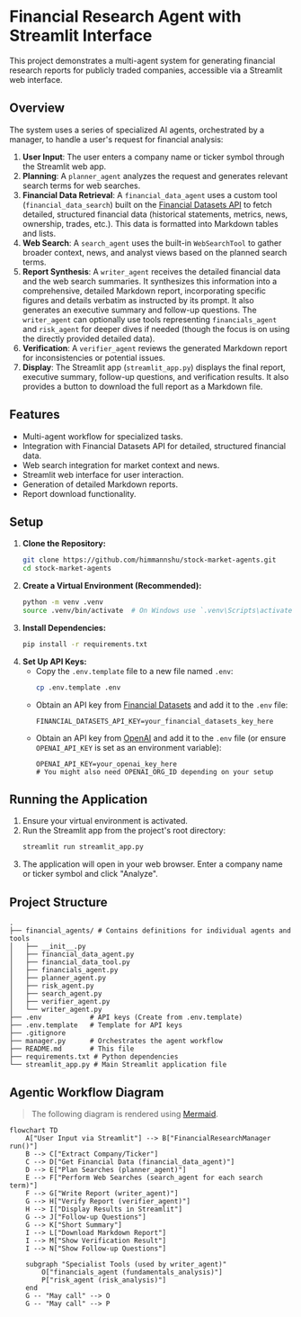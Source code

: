 # Financial Research Agent with Streamlit Interface

This project demonstrates a multi-agent system for generating financial research reports for publicly traded companies, accessible via a Streamlit web interface.

## Overview

The system uses a series of specialized AI agents, orchestrated by a manager, to handle a user's request for financial analysis:

1.  **User Input**: The user enters a company name or ticker symbol through the Streamlit web app.
2.  **Planning**: A `planner_agent` analyzes the request and generates relevant search terms for web searches.
3.  **Financial Data Retrieval**: A `financial_data_agent` uses a custom tool (`financial_data_search`) built on the [Financial Datasets API](https://docs.financialdatasets.ai/introduction) to fetch detailed, structured financial data (historical statements, metrics, news, ownership, trades, etc.). This data is formatted into Markdown tables and lists.
4.  **Web Search**: A `search_agent` uses the built-in `WebSearchTool` to gather broader context, news, and analyst views based on the planned search terms.
5.  **Report Synthesis**: A `writer_agent` receives the detailed financial data and the web search summaries. It synthesizes this information into a comprehensive, detailed Markdown report, incorporating specific figures and details verbatim as instructed by its prompt. It also generates an executive summary and follow-up questions. The `writer_agent` can optionally use tools representing `financials_agent` and `risk_agent` for deeper dives if needed (though the focus is on using the directly provided detailed data).
6.  **Verification**: A `verifier_agent` reviews the generated Markdown report for inconsistencies or potential issues.
7.  **Display**: The Streamlit app (`streamlit_app.py`) displays the final report, executive summary, follow-up questions, and verification results. It also provides a button to download the full report as a Markdown file.

## Features

*   Multi-agent workflow for specialized tasks.
*   Integration with Financial Datasets API for detailed, structured financial data.
*   Web search integration for market context and news.
*   Streamlit web interface for user interaction.
*   Generation of detailed Markdown reports.
*   Report download functionality.

## Setup

1.  **Clone the Repository:**
    ```bash
    git clone https://github.com/himmannshu/stock-market-agents.git
    cd stock-market-agents
    ```
2.  **Create a Virtual Environment (Recommended):**
    ```bash
    python -m venv .venv
    source .venv/bin/activate  # On Windows use `.venv\Scripts\activate`
    ```
3.  **Install Dependencies:**
    ```bash
    pip install -r requirements.txt
    ```
4.  **Set Up API Keys:**
    *   Copy the `.env.template` file to a new file named `.env`:
        ```bash
        cp .env.template .env
        ```
    *   Obtain an API key from [Financial Datasets](https://financialdatasets.ai) and add it to the `.env` file:
        ```
        FINANCIAL_DATASETS_API_KEY=your_financial_datasets_key_here
        ```
    *   Obtain an API key from [OpenAI](https://platform.openai.com/api-keys) and add it to the `.env` file (or ensure `OPENAI_API_KEY` is set as an environment variable):
        ```
        OPENAI_API_KEY=your_openai_key_here
        # You might also need OPENAI_ORG_ID depending on your setup
        ```

## Running the Application

1.  Ensure your virtual environment is activated.
2.  Run the Streamlit app from the project's root directory:
    ```bash
    streamlit run streamlit_app.py
    ```
3.  The application will open in your web browser. Enter a company name or ticker symbol and click "Analyze".

## Project Structure

```
.
├── financial_agents/ # Contains definitions for individual agents and tools
│   ├── __init__.py
│   ├── financial_data_agent.py
│   ├── financial_data_tool.py
│   ├── financials_agent.py
│   ├── planner_agent.py
│   ├── risk_agent.py
│   ├── search_agent.py
│   ├── verifier_agent.py
│   └── writer_agent.py
├── .env            # API keys (Create from .env.template)
├── .env.template   # Template for API keys
├── .gitignore
├── manager.py      # Orchestrates the agent workflow
├── README.md       # This file
├── requirements.txt # Python dependencies
└── streamlit_app.py # Main Streamlit application file
```

## Agentic Workflow Diagram

> The following diagram is rendered using [Mermaid](https://mermaid-js.github.io/mermaid/).

```mermaid
flowchart TD
    A["User Input via Streamlit"] --> B["FinancialResearchManager run()"]
    B --> C["Extract Company/Ticker"]
    C --> D["Get Financial Data (financial_data_agent)"]
    D --> E["Plan Searches (planner_agent)"]
    E --> F["Perform Web Searches (search_agent for each search term)"]
    F --> G["Write Report (writer_agent)"]
    G --> H["Verify Report (verifier_agent)"]
    H --> I["Display Results in Streamlit"]
    G --> J["Follow-up Questions"]
    G --> K["Short Summary"]
    I --> L["Download Markdown Report"]
    I --> M["Show Verification Result"]
    I --> N["Show Follow-up Questions"]

    subgraph "Specialist Tools (used by writer_agent)"
        O["financials_agent (fundamentals_analysis)"]
        P["risk_agent (risk_analysis)"]
    end
    G -- "May call" --> O
    G -- "May call" --> P
```
